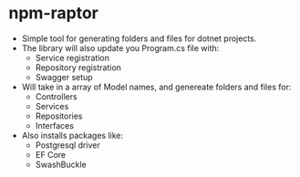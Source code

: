 # npm-raptor

- Simple tool for generating folders and files for dotnet projects.
- The library will also update you Program.cs file with:
  - Service registration
  - Repository registration
  - Swagger setup
- Will take in a array of Model names, and genereate folders and files for:
  - Controllers
  - Services
  - Repositories
  - Interfaces
- Also installs packages like:
  - Postgresql driver
  - EF Core
  - SwashBuckle
